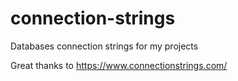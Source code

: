 # connection-strings
Databases connection strings for my projects

Great thanks to https://www.connectionstrings.com/